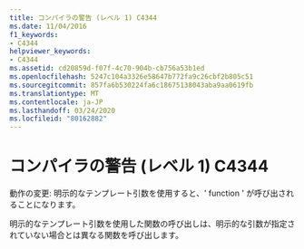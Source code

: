 ```yaml
---
title: コンパイラの警告 (レベル 1) C4344
ms.date: 11/04/2016
f1_keywords:
- C4344
helpviewer_keywords:
- C4344
ms.assetid: cd20859d-f07f-4c70-904b-cb756a53b1ed
ms.openlocfilehash: 5247c104a3326e58647b772fa9c26cbf2b805c51
ms.sourcegitcommit: 857fa6b530224fa6c18675138043aba9aa0619fb
ms.translationtype: MT
ms.contentlocale: ja-JP
ms.lasthandoff: 03/24/2020
ms.locfileid: "80162882"
---
```

# <a name="compiler-warning-level-1-c4344"></a>コンパイラの警告 (レベル 1) C4344

動作の変更: 明示的なテンプレート引数を使用すると、' function ' が呼び出されることになります。

明示的なテンプレート引数を使用した関数の呼び出しは、明示的な引数が指定されていない場合とは異なる関数を呼び出します。
